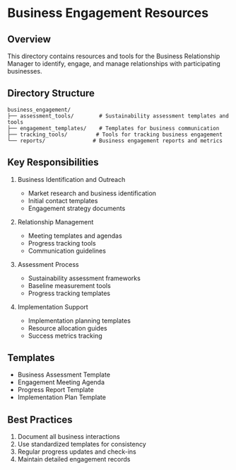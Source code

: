 # Business Engagement Resources

## Overview
This directory contains resources and tools for the Business Relationship Manager to identify, engage, and manage relationships with participating businesses.

## Directory Structure
```
business_engagement/
├── assessment_tools/        # Sustainability assessment templates and tools
├── engagement_templates/    # Templates for business communication
├── tracking_tools/         # Tools for tracking business engagement
└── reports/               # Business engagement reports and metrics
```

## Key Responsibilities
1. Business Identification and Outreach
   - Market research and business identification
   - Initial contact templates
   - Engagement strategy documents

2. Relationship Management
   - Meeting templates and agendas
   - Progress tracking tools
   - Communication guidelines

3. Assessment Process
   - Sustainability assessment frameworks
   - Baseline measurement tools
   - Progress tracking templates

4. Implementation Support
   - Implementation planning templates
   - Resource allocation guides
   - Success metrics tracking

## Templates
- Business Assessment Template
- Engagement Meeting Agenda
- Progress Report Template
- Implementation Plan Template

## Best Practices
1. Document all business interactions
2. Use standardized templates for consistency
3. Regular progress updates and check-ins
4. Maintain detailed engagement records 